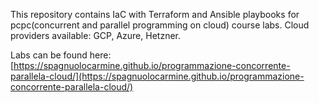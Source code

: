 This repository contains IaC with Terraform and Ansible playbooks for pcpc(concurrent and parallel programming on cloud) course labs.
Cloud providers available: GCP, Azure, Hetzner.

Labs can be found here: [https://spagnuolocarmine.github.io/programmazione-concorrente-parallela-cloud/](https://spagnuolocarmine.github.io/programmazione-concorrente-parallela-cloud/)
